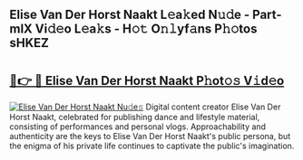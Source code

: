 ## Elise Van Der Horst Naakt L𝚎a𝚔ed N𝚞𝚍e - Part-mlX Vi𝚍𝚎o L𝚎a𝚔s - H𝚘𝚝 O𝚗𝚕yf𝚊ns P𝚑𝚘tos sHKEZ

# <h2><a href="http://kfa998.oniu.top/?m=Elise+Van+Der+Horst+Naakt">🔗👉 🔴 Elise Van Der Horst Naakt P𝚑ot𝚘𝚜 V𝚒d𝚎o</a></h2>

[![Elise Van Der Horst Naakt Nu𝚍e𝚜](https://i.imgur.com/0qMVB7G.gif)](http://kfa998.oniu.top/?m=Elise+Van+Der+Horst+Naakt)
Digital content creator Elise Van Der Horst Naakt, celebrated for publishing dance and lifestyle material, consisting of performances and personal vlogs. Approachability and authenticity are the keys to Elise Van Der Horst Naakt's public persona, but the enigma of his private life continues to captivate the public's imagination.  
